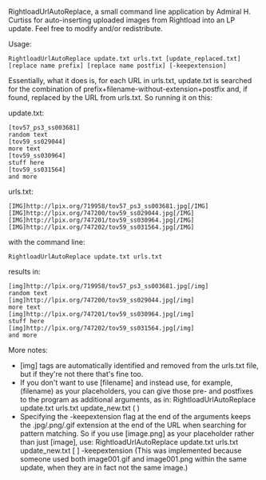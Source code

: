 RightloadUrlAutoReplace, a small command line application by Admiral H. Curtiss for auto-inserting uploaded images from Rightload into an LP update.
Feel free to modify and/or redistribute.

Usage:

    RightloadUrlAutoReplace update.txt urls.txt [update_replaced.txt] [replace name prefix] [replace name postfix] [-keepextension]

Essentially, what it does is, for each URL in urls.txt, update.txt is searched for the combination of prefix+filename-without-extension+postfix and, if found, replaced by the URL from urls.txt. So running it on this:

update.txt:

    [tov57_ps3_ss003681]
    random text
    [tov59_ss029044]
    more text
    [tov59_ss030964]
    stuff here
    [tov59_ss031564]
    and more

urls.txt:

    [IMG]http://lpix.org/719958/tov57_ps3_ss003681.jpg[/IMG]
    [IMG]http://lpix.org/747200/tov59_ss029044.jpg[/IMG]
    [IMG]http://lpix.org/747201/tov59_ss030964.jpg[/IMG]
    [IMG]http://lpix.org/747202/tov59_ss031564.jpg[/IMG]

with the command line:

    RightloadUrlAutoReplace update.txt urls.txt

results in:

    [img]http://lpix.org/719958/tov57_ps3_ss003681.jpg[/img]
    random text
    [img]http://lpix.org/747200/tov59_ss029044.jpg[/img]
    more text
    [img]http://lpix.org/747201/tov59_ss030964.jpg[/img]
    stuff here
    [img]http://lpix.org/747202/tov59_ss031564.jpg[/img]
    and more


More notes:
- [img] tags are automatically identified and removed from the urls.txt file, but if they're not there that's fine too.
- If you don't want to use [filename] and instead use, for example, (filename) as your placeholders, you can give those pre- and postfixes to the program as additional arguments, as in:
  RightloadUrlAutoReplace update.txt urls.txt update_new.txt ( )
- Specifying the -keepextension flag at the end of the arguments keeps the .jpg/.png/.gif extension at the end of the URL when searching for pattern matching. So if you use [image.png] as your placeholder rather than just [image], use:
  RightloadUrlAutoReplace update.txt urls.txt update_new.txt [ ] -keepextension
  (This was implemented because someone used both image001.gif and image001.png within the same update, when they are in fact not the same image.)
